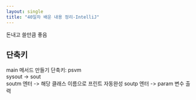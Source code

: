 ```yaml
---
layout: single
title: "40일차 배운 내용 정리-IntelliJ"
---
```


돈내고 쓸만큼 좋음

## 단축키
main 메서드 만들기 단축키: psvm  
sysout -> sout  
soutm 엔터 -> 해당 클래스 이름으로 프린트 자동완성
soutp 엔터 -> param 변수 출력
